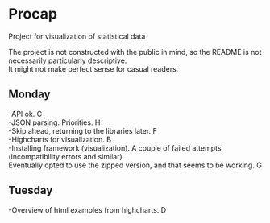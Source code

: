 # Procap
Project for visualization of statistical data

The project is not constructed with the public in mind, so the README is not necessarily particularly descriptive. <br>
It might not make perfect sense for casual readers. <br>

Monday
------

-API ok. C <br>
-JSON parsing. Priorities. H <br>
-Skip ahead, returning to the libraries later. F <br>
-Highcharts for visualization. B <br>
-Installing framework (visualization). A couple of failed attempts (incompatibility errors and similar). <br>
Eventually opted to use the zipped version, and that seems to be working. G <br>

Tuesday
-------

-Overview of html examples from highcharts. D <br>
